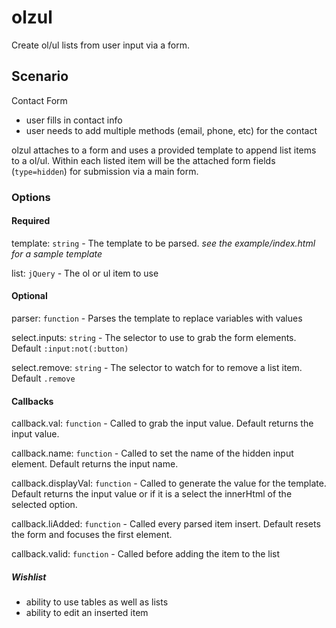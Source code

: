 # olzul

Create ol/ul lists from user input via a form.

## Scenario

Contact Form

* user fills in contact info
* user needs to add multiple methods (email, phone, etc) for the contact

olzul attaches to a form and uses a provided template to append list items to a ol/ul. Within each listed item will be the attached form fields (`type=hidden`) for submission via a main form.

### Options

#### Required

template: `string` - The template to be parsed. _see the example/index.html for a sample template_

list: `jQuery` - The ol or ul item to use

#### Optional

parser: `function` - Parses the template to replace variables with values

select.inputs: `string` - The selector to use to grab the form elements. Default `:input:not(:button)`

select.remove: `string` - The selector to watch for to remove a list item. Default `.remove`

#### Callbacks 

callback.val: `function` - Called to grab the input value. Default returns the input value.

callback.name: `function` - Called to set the name of the hidden input element. Default returns the input name.

callback.displayVal: `function` - Called to generate the value for the template. Default returns the input value or if it is a select the innerHtml of the selected option.

callback.liAdded: `function` - Called every parsed item insert. Default resets the form and focuses the first element.

callback.valid: `function` - Called before adding the item to the list

##### Wishlist

* ability to use tables as well as lists
* ability to edit an inserted item
